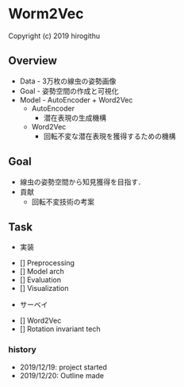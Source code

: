 # Worm2Vec
Copyright (c) 2019 hirogithu

## Overview
* Data - 3万枚の線虫の姿勢画像
* Goal - 姿勢空間の作成と可視化
* Model - AutoEncoder + Word2Vec
  - AutoEncoder
    - 潜在表現の生成機構
  - Word2Vec
    - 回転不変な潜在表現を獲得するための機構

## Goal
* 線虫の姿勢空間から知見獲得を目指す．
* 貢献
  - 回転不変技術の考案

## Task
* 実装
- [] Preprocessing
- [] Model arch
- [] Evaluation
- [] Visualization

* サーベイ
- [] Word2Vec
- [] Rotation invariant tech

### history
* 2019/12/19: project started
* 2019/12/20: Outline made
